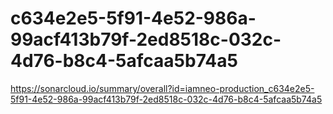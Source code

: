 # c634e2e5-5f91-4e52-986a-99acf413b79f-2ed8518c-032c-4d76-b8c4-5afcaa5b74a5
https://sonarcloud.io/summary/overall?id=iamneo-production_c634e2e5-5f91-4e52-986a-99acf413b79f-2ed8518c-032c-4d76-b8c4-5afcaa5b74a5
